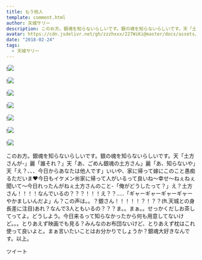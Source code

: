 ```yaml
---
title: もう他人
template: comment.html
author: 天城サリー
description: このお方。銀魂を知らないらしいです。銀の魂を知らないらしいです。天「土方さんが-」麗「誰それ？」天「あ、ごめん銀魂の土方さん」麗「あ、知らないや」天「え？、、、今日からあなたは他人です」いいや、家に...
avatar: https://cdn.jsdelivr.net/gh/zzzhxxx/227WiKi@master/docs/assets/photo/avatar/sally.jpg
date: "2018-02-24"
tags:
  - 天城サリー
---
```


!![](https://cdn.jsdelivr.net/gh/227WiKi/227WiKi-image@master/blog-image/sally-2018-02-24_1.jpg)

!![](https://cdn.jsdelivr.net/gh/227WiKi/227WiKi-image@master/blog-image/sally-2018-02-24_2.jpg)

!![](https://cdn.jsdelivr.net/gh/227WiKi/227WiKi-image@master/blog-image/sally-2018-02-24_3.jpg)

!![](https://cdn.jsdelivr.net/gh/227WiKi/227WiKi-image@master/blog-image/sally-2018-02-24_4.jpg)

!![](https://cdn.jsdelivr.net/gh/227WiKi/227WiKi-image@master/blog-image/sally-2018-02-24_5.jpg)

!![](https://cdn.jsdelivr.net/gh/227WiKi/227WiKi-image@master/blog-image/sally-2018-02-24_6.jpg)

!![](https://cdn.jsdelivr.net/gh/227WiKi/227WiKi-image@master/blog-image/sally-2018-02-24_7.jpg)


このお方。銀魂を知らないらしいです。銀の魂を知らないらしいです。天「土方さんが-」麗「誰それ？」天「あ、ごめん銀魂の土方さん」麗「あ、知らないや」天「え？、、、今日からあなたは他人です」いいや、家に帰って嫁にこのこと愚痴るただいま❤️今日もイケメン㊗️家に帰って人がいるって良いね〜幸せ〜ねぇねぇ聞いて〜今日れったんがねぇ土方さんのこと-「俺がどうしたって？」え？土方さん！！！！なんでいるの？？？！！！え？？.....「ギャーギャーギャーギャーやかましいんだよ」ん？この声は。。？銀さん！！！！！？！？？(ft.天城との身長差に注目)あれ？なんで3人ともいるの？？？ま。。まぁ。。せっかくだしお茶してってよ。どうしよう。今日来るって知らなかったから何も用意してないけど。。。とりあえず映画でも見る？みんなのお布団ないけど、とりあえず枕はこれ使って良いよと。まぁ言いたいことはお分かりでしょうか？銀魂大好きなんです。以上。


ツイート



